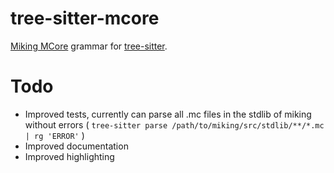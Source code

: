 # tree-sitter-mcore
[Miking MCore](https://miking.org/docs/tutorials/getting-started#mcore) grammar for [tree-sitter](https://github.com/tree-sitter/tree-sitter).

# Todo
- Improved tests, currently can parse all .mc files in the stdlib of miking without errors ( `tree-sitter parse /path/to/miking/src/stdlib/**/*.mc | rg 'ERROR'` )
- Improved documentation
- Improved highlighting
